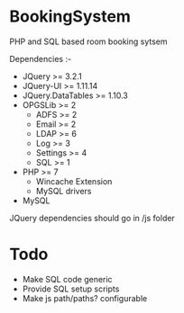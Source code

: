 # BookingSystem
PHP and SQL based room booking sytsem

Dependencies :- 
- JQuery >= 3.2.1
- JQuery-UI >= 1.11.14
- JQuery.DataTables >= 1.10.3
- OPGSLib >= 2
  - ADFS >= 2
  - Email >= 2
  - LDAP >= 6
  - Log >= 3
  - Settings >= 4
  - SQL >= 1
- PHP >= 7
  - Wincache Extension
  - MySQL drivers
- MySQL

JQuery dependencies should go in /js folder

# Todo

- Make SQL code generic
- Provide SQL setup scripts
- Make js path/paths? configurable
